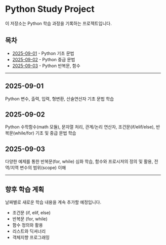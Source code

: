 # Python Study Project

이 저장소는 Python 학습 과정을 기록하는 프로젝트입니다.

## 목차

- [2025-09-01](#2025-09-01) - Python 기초 문법
- [2025-09-02](#2025-09-02) - Python 중급 문법
- [2025-09-03](#2025-09-03) - Python 반복문, 함수

---

## 2025-09-01
Python 변수, 출력, 입력, 형변환, 산술연산자 기초 문법 학습

## 2025-09-02
Python 수학함수(math 모듈), 문자열 처리, 관계/논리 연산자, 조건문(if/elif/else), 반복문(while/for) 기초 및 중급 문법 학습

## 2025-09-03
다양한 예제를 통한 반복문(for, while) 심화 학습, 함수와 프로시저의 정의 및 활용, 전역/지역 변수의 범위(scope) 이해

---

## 향후 학습 계획

날짜별로 새로운 학습 내용을 계속 추가할 예정입니다.
- 조건문 (if, elif, else)
- 반복문 (for, while)
- 함수 정의와 활용
- 리스트와 딕셔너리
- 객체지향 프로그래밍